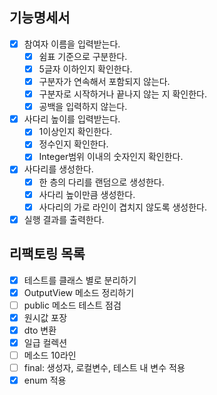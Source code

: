 ## 기능명세서
- [x] 참여자 이름을 입력받는다.
  - [x] 쉼표 기준으로 구분한다.
  - [x] 5글자 이하인지 확인한다.
  - [x] 구분자가 연속해서 포함되지 않는다.
  - [x] 구분자로 시작하거나 끝나지 않는 지 확인한다.
  - [x] 공백을 입력하지 않는다.
- [x] 사다리 높이를 입력받는다.
  - [x] 1이상인지 확인한다.
  - [x] 정수인지 확인한다.
  - [x] Integer범위 이내의 숫자인지 확인한다.
- [x] 사다리를 생성한다.
  - [X] 한 층의 다리를 랜덤으로 생성한다.
  - [x] 사다리 높이만큼 생성한다.
  - [x] 사다리의 가로 라인이 겹치지 않도록 생성한다.
- [x] 실행 결과를 출력한다.

## 리팩토링 목록
- [x] 테스트를 클래스 별로 분리하기
- [x] OutputView 메소드 정리하기
- [ ] public 메소드 테스트 점검
- [x] 원시값 포장
- [X] dto 변환
- [X] 일급 컬렉션
- [ ] 메소드 10라인
- [ ] final: 생성자, 로컬변수, 테스트 내 변수 적용
- [x] enum 적용
